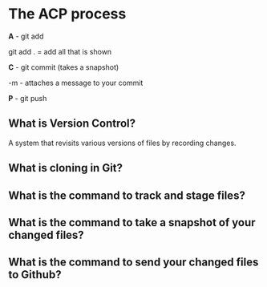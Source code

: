 # The ACP process

**A** - git add

git add . = add all that is shown

 **C** - git commit (takes a snapshot)

-m - attaches a message to your commit

**P** - git push

## What is Version Control?

A system that revisits various versions of files by recording changes.

## What is cloning in Git?

## What is the command to track and stage files?

## What is the command to take a snapshot of your changed files?

## What is the command to send your changed files to Github?

